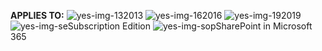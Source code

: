 **APPLIES TO:** ![yes-img-13](../media/yes.png)2013 ![yes-img-16](../media/yes.png)2016 ![yes-img-19](../media/yes.png)2019 ![yes-img-se](../media/yes.png)Subscription Edition ![yes-img-sop](../media/yes.png)SharePoint in Microsoft 365

